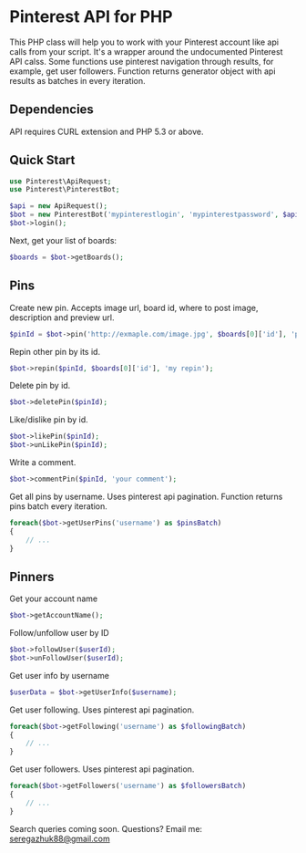 # Pinterest API for PHP
This PHP class will help you to work with your Pinterest account like
api calls from your script. It's a wrapper around the undocumented Pinterest
API calss. Some functions use pinterest navigation through results, for example,
get user followers. Function returns generator object with api results as batches in 
every iteration.

## Dependencies

API requires CURL extension and PHP 5.3 or above.


## Quick Start

```php
use Pinterest\ApiRequest;
use Pinterest\PinterestBot;

$api = new ApiRequest();
$bot = new PinterestBot('mypinterestlogin', 'mypinterestpassword', $api);
$bot->login();
```

Next, get your list of boards:

```php
$boards = $bot->getBoards();
```

## Pins

Create new pin. Accepts image url, board id, where to post image, description and preview url.

```php
$pinId = $bot->pin('http://exmaple.com/image.jpg', $boards[0]['id'], 'pin description');
```
    
Repin other pin by its id.
```php
$bot->repin($pinId, $boards[0]['id'], 'my repin');
``` 
Delete pin by id.
```php
$bot->deletePin($pinId);
```   
Like/dislike pin by id.
```php
$bot->likePin($pinId);
$bot->unLikePin($pinId);
```
Write a comment.
```php
$bot->commentPin($pinId, 'your comment');
```
Get all pins by username. Uses pinterest api pagination. Function returns pins batch every iteration.
```php
foreach($bot->getUserPins('username') as $pinsBatch)
{
	// ...
}
```    
## Pinners

Get your account name
```php
$bot->getAccountName(); 
```	
Follow/unfollow user by ID
```php
$bot->followUser($userId);
$bot->unFollowUser($userId);
```	
Get user info by username
```php
$userData = $bot->getUserInfo($username);
```	
Get user following. Uses pinterest api pagination.
```php
foreach($bot->getFollowing('username') as $followingBatch)
{
	// ...
}
```
Get user followers. Uses pinterest api pagination.
```php
foreach($bot->getFollowers('username') as $followersBatch)
{
	// ...
}
```
Search queries coming soon.
Questions?  Email me:  seregazhuk88@gmail.com